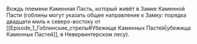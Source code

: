 Вождь племени Каменная Пасть, который живёт в Замке Каменной Пасти (гоблины могут указать общее направление к Замку: порядка двадцати миль к северо-востоку от [[Episode_1_Гоблинские_стрелы#Убежище Каменных Пастей|убежища Каменных Пастей]], в Невервинтерском лесу).